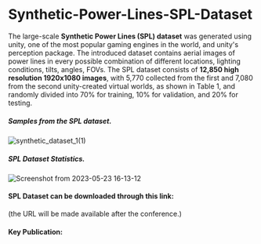 # Synthetic-Power-Lines-SPL-Dataset
The large-scale **Synthetic Power Lines (SPL) dataset** was generated using unity, one of the most popular gaming engines in the world, and unity's perception package. The introduced dataset contains aerial images of power lines in every possible combination of different locations, lighting conditions, tilts, angles, FOVs. The SPL dataset consists of **12,850 high resolution 1920x1080 images**, with 5,770 collected from the first and 7,080 from the second unity-created virtual worlds, as shown in Table 1, and randomly divided into 70% for training, 10% for validation, and 20% for testing.

##### Samples from the SPL dataset.
![synthetic_dataset_1(1)](https://github.com/george-kalitsios/Synthetic-Power-Lines-SPL-Dataset/assets/56552010/0b61adb5-1be9-4c8a-b4b5-cc6ea92ebd7e)

##### SPL Dataset Statistics.
![Screenshot from 2023-05-23 16-13-12](https://github.com/george-kalitsios/Synthetic-Power-Lines-SPL-Dataset/assets/56552010/c644a19f-5678-4a7a-a85f-bac63fe1e2b0)


#### **SPL Dataset** can be downloaded through this link: 

(the URL will be made available after the conference.)
<!-- https://aristotleuniversity-my.sharepoint.com/personal/dpsarras_office365_auth_gr/_layouts/15/onedrive.aspx?id=%2Fpersonal%2Fdpsarras_office365_auth_gr%2FDocuments%2FShared_Folder&ga=1 -->
#### Key Publication:

